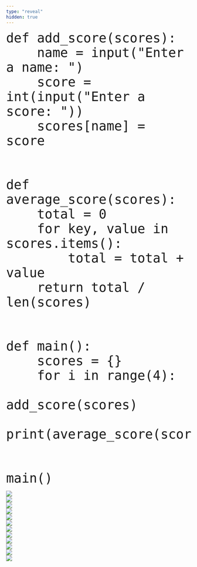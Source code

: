 ```yaml
---
type: "reveal"
hidden: true
---
```


<section>
    <pre><code style="font-size: 35px; line-height: 40px" class="language-python stretch">def add_score(scores):
    name = input("Enter a name: ")
    score = int(input("Enter a score: "))
    scores[name] = score
<br>
def average_score(scores):
    total = 0
    for key, value in scores.items():
        total = total + value
    return total / len(scores)
<br>
def main():
    scores = {}
    for i in range(4):
        add_score(scores)
    print(average_score(scores))
<br>
main()</code></pre>
</section>


<section>
	<img class="stretch plain" src="/images/08/tutor14_6.png">
</section>

<section>
	<img class="stretch plain" src="/images/08/tutor14_7.png">
</section>

<section>
	<img class="stretch plain" src="/images/08/tutor14_8.png">
</section>

<section>
	<img class="stretch plain" src="/images/08/tutor14_9.png">
</section>

<section>
	<img class="stretch plain" src="/images/08/tutor14_12.png">
</section>

<section>
	<img class="stretch plain" src="/images/08/tutor14_13.png">
</section>

<section>
	<img class="stretch plain" src="/images/08/tutor14_14.png">
</section>

<section>
	<img class="stretch plain" src="/images/08/tutor14_36.png">
</section>

<section>
	<img class="stretch plain" src="/images/08/tutor14_37.png">
</section>

<section>
	<img class="stretch plain" src="/images/08/tutor14_40.png">
</section>

<section>
	<img class="stretch plain" src="/images/08/tutor14_49.png">
</section>

<section>
	<img class="stretch plain" src="/images/08/tutor14_50.png">
</section>